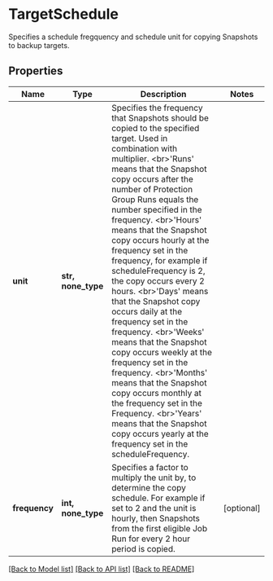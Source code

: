 # TargetSchedule

Specifies a schedule fregquency and schedule unit for copying Snapshots to backup targets.

## Properties
Name | Type | Description | Notes
------------ | ------------- | ------------- | -------------
**unit** | **str, none_type** | Specifies the frequency that Snapshots should be copied to the specified target. Used in combination with multiplier. &lt;br&gt;&#39;Runs&#39; means that the Snapshot copy occurs after the number of Protection Group Runs equals the number specified in the frequency. &lt;br&gt;&#39;Hours&#39; means that the Snapshot copy occurs hourly at the frequency set in the frequency, for example if scheduleFrequency is 2, the copy occurs every 2 hours. &lt;br&gt;&#39;Days&#39; means that the Snapshot copy occurs daily at the frequency set in the frequency. &lt;br&gt;&#39;Weeks&#39; means that the Snapshot copy occurs weekly at the frequency set in the frequency. &lt;br&gt;&#39;Months&#39; means that the Snapshot copy occurs monthly at the frequency set in the Frequency. &lt;br&gt;&#39;Years&#39; means that the Snapshot copy occurs yearly at the frequency set in the scheduleFrequency. | 
**frequency** | **int, none_type** | Specifies a factor to multiply the unit by, to determine the copy schedule. For example if set to 2 and the unit is hourly, then Snapshots from the first eligible Job Run for every 2 hour period is copied. | [optional] 

[[Back to Model list]](../README.md#documentation-for-models) [[Back to API list]](../README.md#documentation-for-api-endpoints) [[Back to README]](../README.md)


